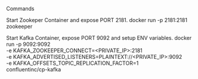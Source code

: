 Commands

Start Zookeper Container and expose PORT 2181.
docker run -p 2181:2181 zookeeper

Start Kafka Container, expose PORT 9092 and setup ENV variables.
docker run -p 9092:9092 \
-e KAFKA_ZOOKEEPER_CONNECT=<PRIVATE_IP>:2181 \
-e KAFKA_ADVERTISED_LISTENERS=PLAINTEXT://<PRIVATE_IP>:9092 \
-e KAFKA_OFFSETS_TOPIC_REPLICATION_FACTOR=1 \
confluentinc/cp-kafka
